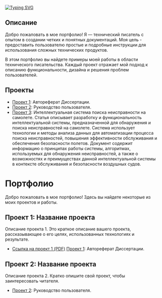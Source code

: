 
<!---Пример кода-->
[![Typing SVG](https://readme-typing-svg.herokuapp.com?color=%2336BCF7&lines=Потфолио+технического+писателя)](https://git.io/typing-svg)





## Описание

Добро пожаловать в мое портфолио! Я — технический писатель с опытом в создании четких и понятных документаций. Моя цель - предоставить пользователю простые и подробные инструкции для использования сложных технических продуктов.

В этом портфолио вы найдете примеры моей работы в области технического писательства. Каждый проект отражает мой подход к описанию функциональности, дизайна и решения проблем пользователей.

## Проекты

* [Проект 1](https://github.com/Kosmos7778/project/blob/main/Автореферат.pdf): Автореферат Диссертации.
* [Проект 2](https://github.com/Kosmos7778/project/blob/main/Руководство%20пользователя.pdf): Руководство пользователя.
* [Проект 3](intellektualnaya-sistema-poiska-neispravnosti-na-samolyote.pdf): Интеллектуальная система поиска неисправности на самолете.
Статья описывает разработку и функциональность интеллектуальной системы, предназначенной для обнаружения и поиска неисправностей на самолете. Система использует  технологии и методы анализа данных для автоматизации процесса поиска неисправностей, повышения эффективности обслуживания и обеспечения безопасности полетов. Документ  содержит информацию о принципах работы системы, алгоритмах, используемых для обнаружения неисправностей, а также о возможностях и преимуществах данной интеллектуальной системы в контексте обслуживания и безопасности воздушных судов.

# Портфолио

Добро пожаловать в мое портфолио! Здесь вы найдете некоторые из моих проектов и работы.

## Проект 1: Название проекта

Описание проекта 1. Это краткое описание вашего проекта, рассказывающее о его целях, использованных технологиях и результате.

- [Ссылка на проект 1 (PDF)](https://github.com/Kosmos7778/project/blob/main/Автореферат.pdf)
[Проект 1](https://github.com/Kosmos7778/project/blob/main/Автореферат.pdf): Автореферат Диссертации.

## Проект 2: Название проекта

Описание проекта 2. Кратко опишите свой проект, чтобы заинтересовать читателя.

- [Проект 2](https://github.com/Kosmos7778/project/blob/main/Руководство%20пользователя.pdf): Руководство пользователя.

 

